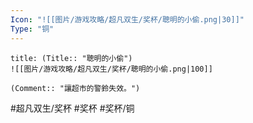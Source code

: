 ```yaml
---
Icon: "![[图片/游戏攻略/超凡双生/奖杯/聰明的小偷.png|30]]"
Type: "铜"
---
```

```ad-common-bronze-trophy
title: (Title:: "聰明的小偷")
![[图片/游戏攻略/超凡双生/奖杯/聰明的小偷.png|100]]

(Comment:: "讓超市的警鈴失效。")
```

#超凡双生/奖杯 #奖杯 #奖杯/铜
